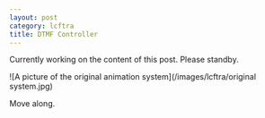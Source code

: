 ```yaml
---
layout: post
category: lcftra
title: DTMF Controller
---
```

Currently working on the content of this post. Please standby.

![A picture of the original animation system](/images/lcftra/original system.jpg)

Move along.<!--more-->
